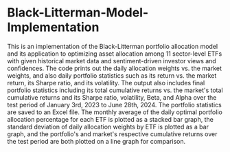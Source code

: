 # Black-Litterman-Model-Implementation

This is an implementation of the Black-Litterman portfolio allocation model and its application to optimizing asset allocation among 11 sector-level ETFs with given historical market data and sentiment-driven investor views and confidences. The code prints out the daily allocation weights vs. the market weights, and also daily portfolio statistics such as its return vs. the market return, its Sharpe ratio, and its volatility. The output also includes final portfolio statistics including its total cumulative returns vs. the market's total cumulative returns and its Sharpe ratio, volatility, Beta, and Alpha over the test period of January 3rd, 2023 to June 28th, 2024. The portfolio statistics are saved to an Excel file. The monthly average of the daily optimal portfolio allocation percentage for each ETF is plotted as a stacked bar graph, the standard deviation of daily allocation weights by ETF is plotted as a bar graph, and the portfolio's and market's respective cumulative returns over the test period are both plotted on a line graph for comparison.
